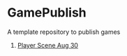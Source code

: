 # GamePublish
A template repository to publish games

1. [Player Scene Aug 30]("C:\Users\danha\Documents\GitHub\demo-games-DannyHal01\player_scene_08_30\index.html")